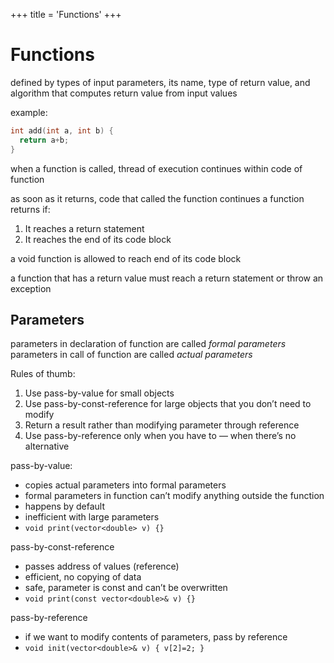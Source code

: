 +++
title = 'Functions'
+++
# Functions
defined by types of input parameters, its name, type of return value, and algorithm that computes return value from input values

example:

```cpp
int add(int a, int b) {
  return a+b;
}
```

when a function is called, thread of execution continues within code of function

as soon as it returns, code that called the function continues
a function returns if:
1. It reaches a return statement
2. It reaches the end of its code block

a void function is allowed to reach end of its code block

a function that has a return value must reach a return statement or throw an exception

## Parameters
parameters in declaration of function are called *formal parameters*
parameters in call of function are called *actual parameters*

Rules of thumb:
1. Use pass-by-value for small objects
2. Use pass-by-const-reference for large objects that you don’t need to modify
3. Return a result rather than modifying parameter through reference
4. Use pass-by-reference only when you have to — when there’s no alternative

pass-by-value:

- copies actual parameters into formal parameters
- formal parameters in function can’t modify anything outside the function
- happens by default
- inefficient with large parameters
- `void print(vector<double> v) {}`

pass-by-const-reference

- passes address of values (reference)
- efficient, no copying of data
- safe, parameter is const and can’t be overwritten
- `void print(const vector<double>& v) {}`

pass-by-reference

- if we want to modify contents of parameters, pass by reference
- `void init(vector<double>& v) { v[2]=2; }`
